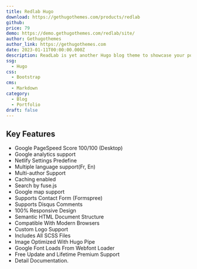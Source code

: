 ```yaml
---
title: Redlab Hugo
download: https://gethugothemes.com/products/redlab
github:
price: 79
demo: https://demo.gethugothemes.com/redlab/site/
author: Gethugothemes
author_link: https://gethugothemes.com
date: 2023-01-11T00:00:00.000Z
description: ReadLab is yet another Hugo blog theme to showcase your portfolio effectively. It contains a variety of web pages, including Home, About, Portfolio, Blog, Career, and Contact pages.
ssg:
  - Hugo
css:
  - Bootstrap
cms:
  - Markdown
category:
  - Blog
  - Portfolio
draft: false
---
```


## Key Features

- Google PageSpeed Score 100/100 (Desktop)
- Google analytics support
- Netlify Settings Predefine
- Multiple language support(Fr, En)
- Multi-author Support
- Caching enabled
- Search by fuse.js
- Google map support
- Supports Contact Form (Formspree)
- Supports Disqus Comments
- 100% Responsive Design
- Semantic HTML Document Structure
- Compatible With Modern Browsers
- Custom Logo Support
- Includes All SCSS Files
- Image Optimized With Hugo Pipe
- Google Font Loads From Webfont Loader
- Free Update and Lifetime Premium Support
- Detail Documentation.
